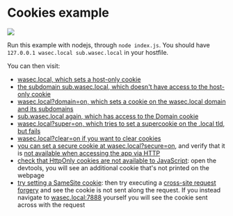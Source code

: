 # Cookies example

![](https://www.publicdomainpictures.net/pictures/10000/velka/33-1210498515t3lN.jpg)

Run this example with nodejs, through `node index.js`. You should have
`127.0.0.1 wasec.local sub.wasec.local` in your hostfile.

You can then visit:

* [wasec.local, which sets a host-only cookie](http://wasec.local:7888/)
* [the subdomain sub.wasec.local, which doesn't have access to the host-only cookie](http://sub.wasec.local:7888/)
* [wasec.local?domain=on, which sets a cookie on the wasec.local domain and its subdomains](http://wasec.local:7888/?domain=on)
* [sub.wasec.local again, which has access to the Domain cookie](http://sub.wasec.local:7888/)
* [wasec.local?super=on, which tries to set a supercookie on the .local tld, but fails](http://wasec.local:7888/?super=on)
* [wasec.local?clear=on if you want to clear cookies](http://wasec.local:7888/?clear=on)
* [you can set a secure cookie at wasec.local?secure=on](https://wasec.local:7889/?secure=on), and verify that it is [not available when accessing the app via HTTP](http://wasec.local:7888/)
* [check that HttpOnly cookies are not available to JavaScript](http://wasec.local:7888/?httponly=on): open the devtools, you will see an additional cookie that's not printed on the webpage
* [try setting a SameSite cookie](http://wasec.local:7888/?samesite=on): then try executing a [cross-site request forgery](http://wasec2.local:7888/same-site-form)
and see the cookie is not sent along the request. If you instead navigate to [wasec.local:7888](http://wasec.local:7888) yourself you will see the cookie
sent across with the request
